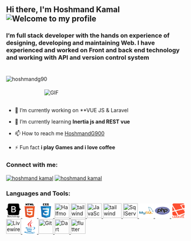 ## Hi there, I'm Hoshmand Kamal <img src="https://user-images.githubusercontent.com/1303154/88677602-1635ba80-d120-11ea-84d8-d263ba5fc3c0.gif" width="28px" title="Welcome to my profile">
<h3 align="left">I’m full stack developer with the hands on experience of designing,
developing and maintaining Web. I have experienced and worked on Front
and back end technology and working with API and version control system
</h3>

<p align="left"  style="margin-top:40px ;margin-bottom:20px" > <img src="https://komarev.com/ghpvc/?username=hoshmandg90&label=Profile%20views&color=0e75b6&style=flat" alt="hoshmandg90" / > </p>


  <a><img align="right" title="Hoshmand Kamal" alt="GIF" src="https://i.pinimg.com/originals/5a/ab/23/5aab239aeaf861b629f3eac134d6bf74.gif" 
                     height="auto" width="400" ></a>
 <br>
 <br>

- 🔭 I’m currently working on **VUE JS & Laravel 

- 🌱 I’m currently learning **Inertia js and REST vue**

- 📫 How to reach me [HoshmandG900](https://mail.google.com/mail/u/2/#inbox?compose=new)

- ⚡ Fun fact **i play Games and i love coffee**


<h3 align="left">Connect with me:</h3>
<p align="left">
<a href="https://www.facebook.com/hoshman12" target="blank"><img align="center" src="https://raw.githubusercontent.com/rahuldkjain/github-profile-readme-generator/master/src/images/icons/Social/facebook.svg" alt="hoshmand kamal" height="30" width="40" /></a>
<a href="https://wa.me/07700415173" target="blank"><img align="center"src="https://cdn.iconscout.com/icon/free/png-256/whatsapp-43-189795.png"  alt="hoshmand kamal" height="30" width="30" /></a>



</p>

<h3 align="left">Languages and Tools:</h3>
<p align="left" style="space-between:2px"> 

 <a href="https://getbootstrap.com" target="_blank"> <img title="Bootstrap" src="https://raw.githubusercontent.com/devicons/devicon/master/icons/bootstrap/bootstrap-plain-wordmark.svg"
 alt="bootstrap" width="40" height="40"/> </a>
 </a> <a href="https://www.w3.org/html/" target="_blank"> <img title="HTML" src="https://raw.githubusercontent.com/devicons/devicon/master/icons/html5/html5-original-wordmark.svg" alt="html5" width="40" height="40"/> </a>  </a> <a href="https://developer.mozilla.org/en-US/docs/Web/CSS" target="_blank"> <img title="CSSS" src="https://raw.githubusercontent.com/devicons/devicon/master/icons/css3/css3-original-wordmark.svg" alt="css3" width="40" height="40"/>   <a href="https://www.gethalfmoon.com/" target="_blank"><img src="https://www.gethalfmoon.com/static/site/img/rocket.svg" width="40" height="40" title="Halfmoon" > </a>  <a href="https://tailwindcss.com/" target="_blank"> <img src="https://www.vectorlogo.zone/logos/tailwindcss/tailwindcss-icon.svg" title="tailwind" width="40" height="40"/> </a> <a href="https://www.javascript.com/" target="_blank"> <img src="https://www.vitoshacademy.com/wp-content/uploads/2015/04/JS.png" title="JavaScript" width="40" height="40"/> </a>  <a href="https://www.javascript.com/" target="_blank"> <img src="https://upload.wikimedia.org/wikipedia/commons/d/d3/Logo_jQuery.svg" title="tailwind" width="50" height="40" title="Jquery"></a><a href="https://www.microsoft.com/en-us/sql-server" target="_blank"> <img src="https://www.svgrepo.com/show/303229/microsoft-sql-server-logo.svg" title="SqlServer" width="40" height="40"/> </a> <a href="https://www.mysql.com/" target="_blank"> <img src="https://raw.githubusercontent.com/devicons/devicon/master/icons/mysql/mysql-original-wordmark.svg" title="mysql" width="40" height="40"/> </a> <a href="https://www.php.net" target="_blank"> <img src="https://raw.githubusercontent.com/devicons/devicon/master/icons/php/php-original.svg" alt="php" width="40" height="40"/> <a href="https://laravel.com/" target="_blank"> <img src="https://raw.githubusercontent.com/devicons/devicon/master/icons/laravel/laravel-plain-wordmark.svg" title="laravel" width="40" height="40"/> </a> <a href="https://laravel-livewire.com/" target="_blank"> <img src="https://oblong-objects-media.s3-us-west-2.amazonaws.com/post-3.jpg" title="Livewire" width="40" height="40"/> </a> <a href="https://www.java.com" target="_blank"> <img src="https://raw.githubusercontent.com/devicons/devicon/master/icons/java/java-original.svg" title="java" width="40" height="40"/> </a>
 <a href="https://docs.github.com/en" target="_blank"> <img src="https://github.githubassets.com/images/modules/logos_page/Octocat.png" title="Git" width="40" height="40"/> 
 </a>
 <a href="https://dart.dev/guides" target="_blank"> <img src="https://oscarcs.gallerycdn.vsassets.io/extensions/oscarcs/dart-syntax-highlighting-only/1.0.1/1586764023256/Microsoft.VisualStudio.Services.Icons.Default" title="Dart Programming" width="40" height="40"/>
 </a>
   <a href="https://docs.flutter.dev/" target="_blank"> <img src="https://logowik.com/content/uploads/images/flutter5786.jpg" title="flutter Dev" width="40" height="40"/>
  </a>
 
 
 
  </p>
